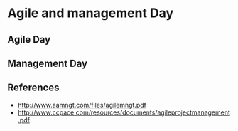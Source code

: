 # Agile and management Day

## Agile Day

##  Management Day


## References 
* http://www.aamngt.com/files/agilemngt.pdf
* http://www.ccpace.com/resources/documents/agileprojectmanagement.pdf
